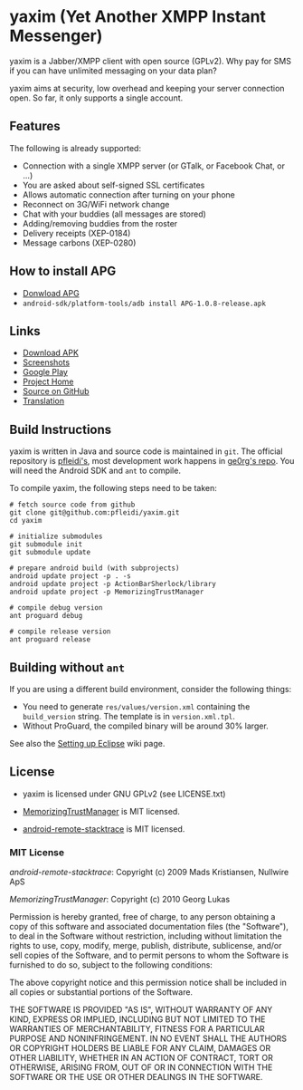 yaxim (Yet Another XMPP Instant Messenger)
==========================================

yaxim is a Jabber/XMPP client with open source (GPLv2). Why pay for SMS if you can have unlimited messaging on your data plan?

yaxim aims at security, low overhead and keeping your server connection open. So far, it only supports a single account.


## Features

The following is already supported:

 * Connection with a single XMPP server (or GTalk, or Facebook Chat, or ...)
 * You are asked about self-signed SSL certificates
 * Allows automatic connection after turning on your phone
 * Reconnect on 3G/WiFi network change
 * Chat with your buddies (all messages are stored)
 * Adding/removing buddies from the roster
 * Delivery receipts (XEP-0184)
 * Message carbons (XEP-0280)

## How to install APG

 * [Donwload APG](http://android-privacy-guard.googlecode.com/files/APG-1.0.8-release.apk)
 * ```android-sdk/platform-tools/adb install APG-1.0.8-release.apk```

## Links

 * [Download APK](http://duenndns.de/yaxim/yaxim-current.apk)
 * [Screenshots](https://github.com/pfleidi/yaxim/wiki/Screenshots)
 * [Google Play](https://play.google.com/store/apps/details?id=org.yaxim.androidclient)
 * [Project Home](https://github.com/pfleidi/yaxim/wiki)
 * [Source on GitHub](https://github.com/pfleidi/yaxim)
 * [Translation](https://translations.launchpad.net/yaxim/master)


## Build Instructions

yaxim is written in Java and source code is maintained in `git`. The official
repository is [pfleidi's](https://github.com/pfleidi/yaxim), most development
work happens in [ge0rg's repo](https://github.com/ge0rg/yaxim). You will need
the Android SDK and `ant` to compile.

To compile yaxim, the following steps need to be taken:

	# fetch source code from github
	git clone git@github.com:pfleidi/yaxim.git
	cd yaxim
	
	# initialize submodules
	git submodule init
	git submodule update
	
	# prepare android build (with subprojects)
	android update project -p . -s
	android update project -p ActionBarSherlock/library
	android update project -p MemorizingTrustManager
	
	# compile debug version
	ant proguard debug
	
	# compile release version
	ant proguard release


## Building without `ant`

If you are using a different build environment, consider the following things:

 * You need to generate `res/values/version.xml` containing the `build_version` string. The template is in `version.xml.tpl`.
 * Without ProGuard, the compiled binary will be around 30% larger.

See also the [Setting up Eclipse](https://github.com/pfleidi/yaxim/wiki/Setting-up-Eclipse) wiki page.

## License

 * yaxim is licensed under GNU GPLv2 (see LICENSE.txt)

 * [MemorizingTrustManager](https://github.com/ge0rg/memorizingtrustmanager) is MIT licensed.

 * [android-remote-stacktrace](http://code.google.com/p/android-remote-stacktrace/) is MIT licensed.


### MIT License

*android-remote-stacktrace*: Copyright (c) 2009 Mads Kristiansen, Nullwire ApS

*MemorizingTrustManager*: Copyright (c) 2010 Georg Lukas

Permission is hereby granted, free of charge, to any person obtaining a copy
of this software and associated documentation files (the "Software"), to deal
in the Software without restriction, including without limitation the rights
to use, copy, modify, merge, publish, distribute, sublicense, and/or sell
copies of the Software, and to permit persons to whom the Software is
furnished to do so, subject to the following conditions:

The above copyright notice and this permission notice shall be included in all
copies or substantial portions of the Software.

THE SOFTWARE IS PROVIDED "AS IS", WITHOUT WARRANTY OF ANY KIND, EXPRESS OR
IMPLIED, INCLUDING BUT NOT LIMITED TO THE WARRANTIES OF MERCHANTABILITY,
FITNESS FOR A PARTICULAR PURPOSE AND NONINFRINGEMENT. IN NO EVENT SHALL THE
AUTHORS OR COPYRIGHT HOLDERS BE LIABLE FOR ANY CLAIM, DAMAGES OR OTHER
LIABILITY, WHETHER IN AN ACTION OF CONTRACT, TORT OR OTHERWISE, ARISING FROM,
OUT OF OR IN CONNECTION WITH THE SOFTWARE OR THE USE OR OTHER DEALINGS IN THE
SOFTWARE.

